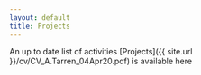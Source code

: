 ```yaml
---
layout: default
title: Projects
---
```

<p markdown="1">An up to date list of activities [Projects]({{ site.url }}/cv/CV_A.Tarren_04Apr20.pdf) is available here </p>
